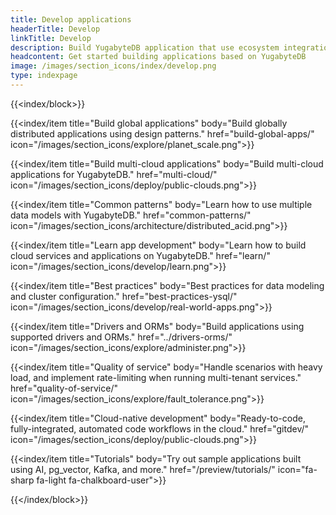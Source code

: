 ```yaml
---
title: Develop applications
headerTitle: Develop
linkTitle: Develop
description: Build YugabyteDB application that use ecosystem integrations and GraphQL.
headcontent: Get started building applications based on YugabyteDB
image: /images/section_icons/index/develop.png
type: indexpage
---
```


{{<index/block>}}

  {{<index/item
    title="Build global applications"
    body="Build globally distributed applications using design patterns."
    href="build-global-apps/"
    icon="/images/section_icons/explore/planet_scale.png">}}

  {{<index/item
    title="Build multi-cloud applications"
    body="Build multi-cloud applications for YugabyteDB."
    href="multi-cloud/"
    icon="/images/section_icons/deploy/public-clouds.png">}}

  {{<index/item
    title="Common patterns"
    body="Learn how to use multiple data models with YugabyteDB."
    href="common-patterns/"
    icon="/images/section_icons/architecture/distributed_acid.png">}}

  {{<index/item
    title="Learn app development"
    body="Learn how to build cloud services and applications on YugabyteDB."
    href="learn/"
    icon="/images/section_icons/develop/learn.png">}}

  {{<index/item
    title="Best practices"
    body="Best practices for data modeling and cluster configuration."
    href="best-practices-ysql/"
    icon="/images/section_icons/develop/real-world-apps.png">}}

  {{<index/item
    title="Drivers and ORMs"
    body="Build applications using supported drivers and ORMs."
    href="../drivers-orms/"
    icon="/images/section_icons/explore/administer.png">}}

  {{<index/item
    title="Quality of service"
    body="Handle scenarios with heavy load, and implement rate-limiting when running multi-tenant services."
    href="quality-of-service/"
    icon="/images/section_icons/explore/fault_tolerance.png">}}

  {{<index/item
    title="Cloud-native development"
    body="Ready-to-code, fully-integrated, automated code workflows in the cloud."
    href="gitdev/"
    icon="/images/section_icons/deploy/public-clouds.png">}}

  {{<index/item
    title="Tutorials"
    body="Try out sample applications built using AI, pg_vector, Kafka, and more."
    href="/preview/tutorials/"
    icon="fa-sharp fa-light fa-chalkboard-user">}}

{{</index/block>}}
